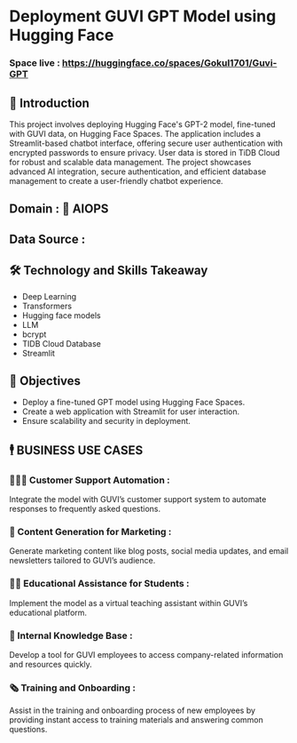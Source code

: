 # Deployment GUVI GPT Model using Hugging Face

### Space live : https://huggingface.co/spaces/Gokul1701/Guvi-GPT

## 📘 Introduction
This project involves deploying Hugging Face's GPT-2 model, fine-tuned with GUVI data, on Hugging Face Spaces. The application includes a Streamlit-based chatbot interface, offering secure user authentication with encrypted passwords to ensure privacy. User data is stored in TiDB Cloud for robust and scalable data management. The project showcases advanced AI integration, secure authentication, and efficient database management to create a user-friendly chatbot experience.

## Domain : 🤖 AIOPS

## Data Source : 

## 🛠 Technology and Skills Takeaway

* Deep Learning
* Transformers
* Hugging face models
* LLM
* bcrypt
* TIDB Cloud Database
* Streamlit

## 📘 Objectives
* Deploy a fine-tuned GPT model using Hugging Face Spaces.
* Create a web application with Streamlit for user interaction.
* Ensure scalability and security in deployment.

## 🕴️ BUSINESS USE CASES 
### 🧑‍🤝‍🧑 Customer Support Automation :
Integrate the model with GUVI’s customer support system to automate responses to frequently asked questions.

### 📱 Content Generation for Marketing :
Generate marketing content like blog posts, social media updates, and email newsletters tailored to GUVI’s audience.

### 👨‍🎓 Educational Assistance for Students :
Implement the model as a virtual teaching assistant within GUVI’s educational platform.

### 🏢 Internal Knowledge Base :
Develop a tool for GUVI employees to access company-related information and resources quickly.

### 🗞️ Training and Onboarding :
Assist in the training and onboarding process of new employees by providing instant access to training materials and answering common questions.
